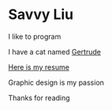 # Savvy Liu

I like to program

I have a cat named [Gertrude](assets/Qi_Liu_Resume.pdf)

[Here is my resume](assets/Qi_Liu_Resume.pdf)

Graphic design is my passion

Thanks for reading
